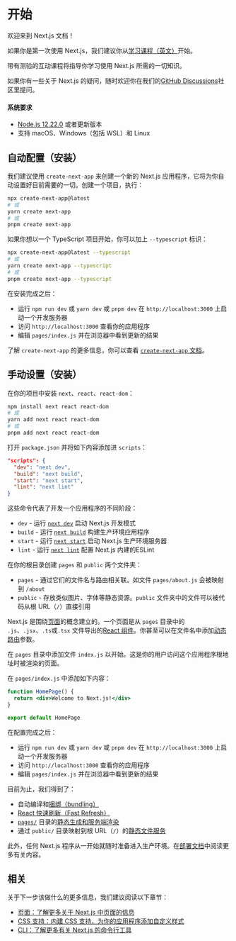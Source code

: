 # 开始

欢迎来到 Next.js 文档！

如果你是第一次使用 Next.js，我们建议你从[学习课程（英文）](https://nextjs.org/learn/basics/create-nextjs-app)开始。

带有测验的互动课程将指导你学习使用 Next.js 所需的一切知识。

如果你有一些关于 Next.js 的疑问，随时欢迎你在我们的[GitHub Discussions](https://github.com/vercel/next.js/discussions)社区里提问。

#### 系统要求

- [Node.js 12.22.0](https://nodejs.org/) 或者更新版本
- 支持 macOS、Windows（包括 WSL）和 Linux

## 自动配置（安装）

我们建议使用 `create-next-app` 来创建一个新的 Next.js 应用程序，它将为你自动设置好目前需要的一切。创建一个项目，执行：

```bash
npx create-next-app@latest
# 或
yarn create next-app
# 或
pnpm create next-app
```

如果你想以一个 TypeScript 项目开始，你可以加上 `--typescript` 标识：

```bash
npx create-next-app@latest --typescript
# 或
yarn create next-app --typescript
# 或
pnpm create next-app --typescript
```

在安装完成之后：

- 运行 `npm run dev` 或 `yarn dev` 或 `pnpm dev` 在 `http://localhost:3000` 上启动一个开发服务器
- 访问 `http://localhost:3000` 查看你的应用程序
- 编辑 `pages/index.js` 并在浏览器中看到更新的结果

了解 `create-next-app` 的更多信息，你可以查看 [`create-next-app` 文档](/docs/api-reference/create-next-app)。

## 手动设置（安装）

在你的项目中安装 `next`、`react`、`react-dom`：

```bash
npm install next react react-dom
# 或
yarn add next react react-dom
# 或
pnpm add next react react-dom
```

打开 `package.json` 并将如下内容添加进 `scripts`：

```json
"scripts": {
  "dev": "next dev",
  "build": "next build",
  "start": "next start",
  "lint": "next lint"
}
```

这些命令代表了开发一个应用程序的不同阶段：

- `dev` - 运行 [`next dev`](/docs/api-reference/cli#development) 启动 Next.js 开发模式
- `build` - 运行 [`next build`](/docs/api-reference/cli#build) 构建生产环境应用程序
- `start` - 运行 [`next start`](/docs/api-reference/cli#production) 启动 Next.js 生产环境服务器
- `lint` - 运行 [`next lint`](/docs/api-reference/cli#lint) 配置 Next.js 内建的ESLint

在你的根目录创建 `pages` 和 `public` 两个文件夹：

- `pages` - 通过它们的文件名与路由相关联。如文件 `pages/about.js` 会被映射到 `/about`
- `public` - 存放类似图片、字体等静态资源。`public` 文件夹中的文件可以被代码从根 URL（`/`）直接引用

Next.js 是围绕[页面](/docs/basic-features/pages)的概念建立的。一个页面是从 `pages` 目录中的 `.js`、`.jsx`、`.ts`或`.tsx` 文件导出的[React 组件](https://reactjs.org/docs/components-and-props.html)。你甚至可以在文件名中添加[动态路由](/docs/routing/dynamic-routes)参数。

在 `pages` 目录中添加文件 `index.js` 以开始。这是你的用户访问这个应用程序根地址时被渲染的页面。

在 `pages/index.js` 中添加如下内容：

```jsx
function HomePage() {
  return <div>Welcome to Next.js!</div>
}

export default HomePage
```

在配置完成之后：

- 运行 `npm run dev` 或 `yarn dev` 或 `pnpm dev` 在 `http://localhost:3000` 上启动一个开发服务器
- 访问 `http://localhost:3000` 查看你的应用程序
- 编辑 `pages/index.js` 并在浏览器中看到更新的结果

目前为止，我们得到了：

- 自动编译和[捆绑（bundling）](/docs/advanced-features/compiler)
- [React 快速刷新（Fast Refresh）](https://nextjs.org/blog/next-9-4#fast-refresh)
- [`pages/`](/docs/basic-features/pages) 目录的[静态生成和服务端渲染](/docs/basic-features/data-fetching/overview)
- 通过 `public/` 目录映射到根 URL（`/`）的[静态文件服务](/docs/basic-features/static-file-serving)

此外，任何 Next.js 程序从一开始就随时准备进入生产环境。在[部署文档](/docs/deployment)中阅读更多有关内容。

## 相关

关于下一步该做什么的更多信息，我们建议阅读以下章节：

- [页面：了解更多关于 Next.js 中页面的信息](/docs/basic-features/pages)
- [CSS 支持：内建 CSS 支持，为你的应用程序添加自定义样式](/docs/basic-features/built-in-css-support)
- [CLI：了解更多有关 Next.js 的命令行工具](/docs/api-reference/cli)
